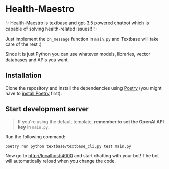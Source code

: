 # Health-Maestro

✨ Health-Maestro is textbase and gpt-3.5 powered chatbot which is capable of solving health-related issues!! ✨

Just implement the `on_message` function in `main.py` and Textbase will take care of the rest :)

Since it is just Python you can use whatever models, libraries, vector databases and APIs you want.

## Installation

Clone the repository and install the dependencies using [Poetry](https://python-poetry.org/) (you might have to [install Poetry](https://python-poetry.org/docs/#installation) first).

## Start development server

> If you're using the default template, **remember to set the OpenAI API key** in `main.py`.

Run the following command:

```bash
poetry run python textbase/textbase_cli.py test main.py
```

Now go to [http://localhost:4000](http://localhost:4000) and start chatting with your bot! The bot will automatically reload when you change the code.
